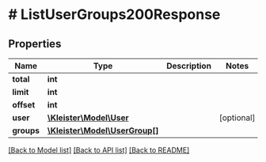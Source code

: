 # # ListUserGroups200Response

## Properties

Name | Type | Description | Notes
------------ | ------------- | ------------- | -------------
**total** | **int** |  |
**limit** | **int** |  |
**offset** | **int** |  |
**user** | [**\Kleister\Model\User**](User.md) |  | [optional]
**groups** | [**\Kleister\Model\UserGroup[]**](UserGroup.md) |  |

[[Back to Model list]](../../README.md#models) [[Back to API list]](../../README.md#endpoints) [[Back to README]](../../README.md)
